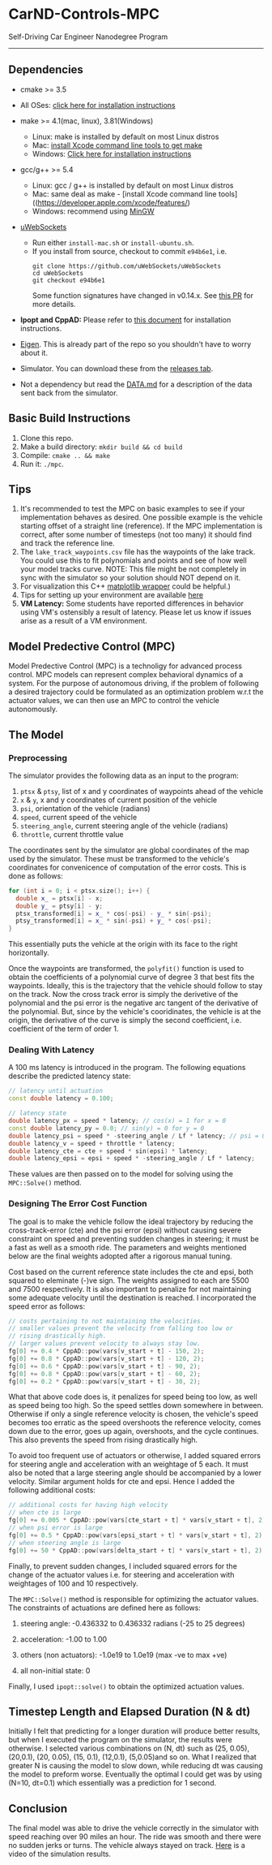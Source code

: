 # CarND-Controls-MPC
Self-Driving Car Engineer Nanodegree Program

---

## Dependencies

* cmake >= 3.5
 * All OSes: [click here for installation instructions](https://cmake.org/install/)
* make >= 4.1(mac, linux), 3.81(Windows)
  * Linux: make is installed by default on most Linux distros
  * Mac: [install Xcode command line tools to get make](https://developer.apple.com/xcode/features/)
  * Windows: [Click here for installation instructions](http://gnuwin32.sourceforge.net/packages/make.htm)
* gcc/g++ >= 5.4
  * Linux: gcc / g++ is installed by default on most Linux distros
  * Mac: same deal as make - [install Xcode command line tools]((https://developer.apple.com/xcode/features/)
  * Windows: recommend using [MinGW](http://www.mingw.org/)
* [uWebSockets](https://github.com/uWebSockets/uWebSockets)
  * Run either `install-mac.sh` or `install-ubuntu.sh`.
  * If you install from source, checkout to commit `e94b6e1`, i.e.
    ```
    git clone https://github.com/uWebSockets/uWebSockets
    cd uWebSockets
    git checkout e94b6e1
    ```
    Some function signatures have changed in v0.14.x. See [this PR](https://github.com/udacity/CarND-MPC-Project/pull/3) for more details.

* **Ipopt and CppAD:** Please refer to [this document](https://github.com/udacity/CarND-MPC-Project/blob/master/install_Ipopt_CppAD.md) for installation instructions.
* [Eigen](http://eigen.tuxfamily.org/index.php?title=Main_Page). This is already part of the repo so you shouldn't have to worry about it.
* Simulator. You can download these from the [releases tab](https://github.com/udacity/self-driving-car-sim/releases).
* Not a dependency but read the [DATA.md](./DATA.md) for a description of the data sent back from the simulator.


## Basic Build Instructions

1. Clone this repo.
2. Make a build directory: `mkdir build && cd build`
3. Compile: `cmake .. && make`
4. Run it: `./mpc`.

## Tips

1. It's recommended to test the MPC on basic examples to see if your implementation behaves as desired. One possible example
is the vehicle starting offset of a straight line (reference). If the MPC implementation is correct, after some number of timesteps
(not too many) it should find and track the reference line.
2. The `lake_track_waypoints.csv` file has the waypoints of the lake track. You could use this to fit polynomials and points and see of how well your model tracks curve. NOTE: This file might be not completely in sync with the simulator so your solution should NOT depend on it.
3. For visualization this C++ [matplotlib wrapper](https://github.com/lava/matplotlib-cpp) could be helpful.)
4.  Tips for setting up your environment are available [here](https://classroom.udacity.com/nanodegrees/nd013/parts/40f38239-66b6-46ec-ae68-03afd8a601c8/modules/0949fca6-b379-42af-a919-ee50aa304e6a/lessons/f758c44c-5e40-4e01-93b5-1a82aa4e044f/concepts/23d376c7-0195-4276-bdf0-e02f1f3c665d)
5. **VM Latency:** Some students have reported differences in behavior using VM's ostensibly a result of latency.  Please let us know if issues arise as a result of a VM environment.

## Model Predective Control (MPC)

Model Predective Control (MPC) is a technoligy for advanced process control. MPC models can represent complex behavioral dynamics of a system. For the purpose of autonomous driving, if the problem of following a desired trajectory could be formulated as an optimization problem w.r.t the actuator values, we can then use an MPC to control the vehicle autonomously.

## The Model

### Preprocessing

The simulator provides the following data as an input to the program:
1. `ptsx` & `ptsy`, list of x and y coordinates of waypoints ahead of the vehicle
2. `x` & `y`, x and y coordinates of current position of the vehicle
3. `psi`, orientation of the vehicle (radians)
4. `speed`, current speed of the vehicle
5. `steering_angle`, current steering angle of the vehicle (radians)
6. `throttle`, current throttle value

The coordinates sent by the simulator are global coordinates of the map used by the simulator. These must be transformed to the vehicle's coordinates for convenicence of computation of the error costs. This is done as follows:

```c++
for (int i = 0; i < ptsx.size(); i++) {
  double x_ = ptsx[i] - x;
  double y_ = ptsy[i] - y;
  ptsx_transformed[i] = x_ * cos(-psi) - y_ * sin(-psi);
  ptsy_transformed[i] = x_ * sin(-psi) + y_ * cos(-psi);
}
```
This essentially puts the vehicle at the origin with its face to the right horizontally.

Once the waypoints are transformed, the `polyfit()` function is used to obtain the coefficients of a polynomial curve of degree 3 that best fits the waypoints. Ideally, this is the trajectory that the vehicle should follow to stay on the track. Now the cross track error is simply the derivetive of the polynomial and the psi error is the negative arc tangent of the derivative of the polynomial. But, since by the vehicle's cooridinates, the vehicle is at the origin, the derivative of the curve is simply the second coefficient, i.e. coefficient of the term of order 1.

### Dealing With Latency 

A 100 ms latency is introduced in the program. The following equations describe the predicted latency state:

```c++
// latency until actuation
const double latency = 0.100;

// latency state
double latency_px = speed * latency; // cos(x) = 1 for x = 0
const double latency_py = 0.0; // sin(y) = 0 for y = 0
double latency_psi = speed * -steering_angle / Lf * latency; // psi = 0
double latency_v = speed + throttle * latency;
double latency_cte = cte + speed * sin(epsi) * latency;
double latency_epsi = epsi + speed * -steering_angle / Lf * latency;

```

These values are then passed on to the model for solving using the `MPC::Solve()` method.

### Designing The Error Cost Function

The goal is to make the vehicle follow the ideal trajectory by reducing the cross-track-error (cte) and the psi error (epsi) without causing severe constraint on speed and preventing sudden changes in steering; it must be a fast as well as a smooth ride. The parameters and weights mentioned below are the final weights adopted after a rigorous manual tuning.

Cost based on the current reference state includes the cte and epsi, both squared to eleminate (-)ve sign. The weights assigned to each are 5500 and 7500 respectively. It is also important to penalize for not maintaining some adequate velocity until the destination is reached. I incorporated the speed error as follows:

```c++
// costs pertaining to not maintaining the velocities.
// smaller values prevent the velocity from falling too low or 
// rising drastically high.
// larger values prevent velocity to always stay low.
fg[0] += 0.4 * CppAD::pow(vars[v_start + t] - 150, 2);
fg[0] += 0.8 * CppAD::pow(vars[v_start + t] - 120, 2);
fg[0] += 0.6 * CppAD::pow(vars[v_start + t] - 90, 2);
fg[0] += 0.8 * CppAD::pow(vars[v_start + t] - 60, 2);
fg[0] += 0.2 * CppAD::pow(vars[v_start + t] - 30, 2);
```
What that above code does is, it penalizes for speed being too low, as well as speed being too high. So the speed settles down somewhere in between. Otherwise if only a single reference velocity is chosen, the vehicle's speed becomes too erratic as the speed overshoots the reference velocity, comes down due to the error, goes up again, overshoots, and the cycle continues. This also prevents the speed from rising drastically high.

To avoid too frequent use of actuators or otherwise, I added squared errors for steering angle and acceleration with an weightage of 5 each. It must also be noted that a large steering angle should be accompanied by a lower velocity. Similar argument holds for cte and epsi. Hence I added the following additional costs:

```c++
// additional costs for having high velocity
// when cte is large
fg[0] += 0.005 * CppAD::pow(vars[cte_start + t] * vars[v_start + t], 2);
// when psi error is large
fg[0] += 0.5 * CppAD::pow(vars[epsi_start + t] * vars[v_start + t], 2);
// when steering angle is large
fg[0] += 50 * CppAD::pow(vars[delta_start + t] * vars[v_start + t], 2);

```

Finally, to prevent sudden changes, I included squared errors for the change of the actuator values i.e. for steering and acceleration with weightages of 100 and 10 respectively.

The `MPC::Solve()` method is responsible for optimizing the actuator values. The constraints of actuations are defined here as follows:

1. steering angle:  -0.436332 to 0.436332 radians (-25 to 25 degrees)

2. acceleration: -1.00 to 1.00

3. others (non actuators): -1.0e19 to 1.0e19 (max -ve to max +ve)

4. all non-initial state: 0

Finally, I used `ipopt::solve()` to obtain the optimized actuation values.

## Timestep Length and Elapsed Duration (N & dt)

Initially I felt that predicting for a longer duration will produce better results, but when I executed the program on the simulator, the results were otherwise. I selected various combinations on (N, dt) such as (25, 0.05), (20,0.1), (20, 0.05), (15, 0.1), (12,0.1), (5,0.05)and so on. What I realized that greater N is causing the model to slow down, while reducing dt was causing the model to preform worse. Eventually the optimal I could get was by using (N=10, dt=0.1) which essentially was a prediction for 1 second.

## Conclusion

The final model was able to drive the vehicle correctly in the simulator with speed reaching over 90 miles an hour. The ride was smooth and there were no sudden jerks or turns. The vehicle always stayed on track. [Here](https://github.com/uniquetrij/CarND-T2-P5-MPC/blob/master/result.mp4) is a video of the simulation results.








